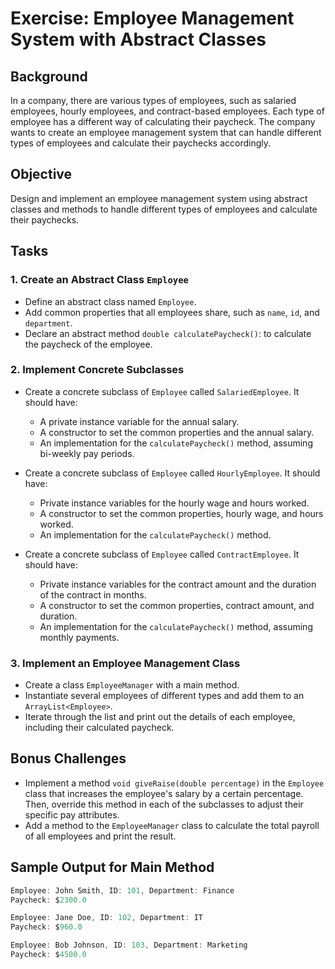 # Exercise: Employee Management System with Abstract Classes

## Background
In a company, there are various types of employees, such as salaried employees, hourly employees, and contract-based employees. Each type of employee has a different way of calculating their paycheck. The company wants to create an employee management system that can handle different types of employees and calculate their paychecks accordingly.

## Objective
Design and implement an employee management system using abstract classes and methods to handle different types of employees and calculate their paychecks.

## Tasks

### 1. Create an Abstract Class `Employee`
- Define an abstract class named `Employee`.
- Add common properties that all employees share, such as `name`, `id`, and `department`.
- Declare an abstract method `double calculatePaycheck()`: to calculate the paycheck of the employee.

### 2. Implement Concrete Subclasses
- Create a concrete subclass of `Employee` called `SalariedEmployee`. It should have:
  - A private instance variable for the annual salary.
  - A constructor to set the common properties and the annual salary.
  - An implementation for the `calculatePaycheck()` method, assuming bi-weekly pay periods.

- Create a concrete subclass of `Employee` called `HourlyEmployee`. It should have:
  - Private instance variables for the hourly wage and hours worked.
  - A constructor to set the common properties, hourly wage, and hours worked.
  - An implementation for the `calculatePaycheck()` method.

- Create a concrete subclass of `Employee` called `ContractEmployee`. It should have:
  - Private instance variables for the contract amount and the duration of the contract in months.
  - A constructor to set the common properties, contract amount, and duration.
  - An implementation for the `calculatePaycheck()` method, assuming monthly payments.

### 3. Implement an Employee Management Class
- Create a class `EmployeeManager` with a main method.
- Instantiate several employees of different types and add them to an `ArrayList<Employee>`.
- Iterate through the list and print out the details of each employee, including their calculated paycheck.

## Bonus Challenges
- Implement a method `void giveRaise(double percentage)` in the `Employee` class that increases the employee's salary by a certain percentage. Then, override this method in each of the subclasses to adjust their specific pay attributes.
- Add a method to the `EmployeeManager` class to calculate the total payroll of all employees and print the result.

## Sample Output for Main Method
```java
Employee: John Smith, ID: 101, Department: Finance
Paycheck: $2300.0

Employee: Jane Doe, ID: 102, Department: IT
Paycheck: $960.0

Employee: Bob Johnson, ID: 103, Department: Marketing
Paycheck: $4500.0
```
